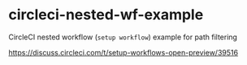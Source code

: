 # circleci-nested-wf-example

CircleCI nested workflow (`setup workflow`) example for path filtering

https://discuss.circleci.com/t/setup-workflows-open-preview/39516
